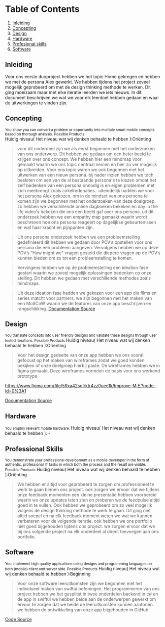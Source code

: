# Table of Contents
1. [Inleiding](#indleiding)
2. [Concepting](#concepting)
3. [Design](#design)
4. [Hardware](#hardware)
5. [Profesional skills](#professional-skills)
6. [Software](#software)

## Inleiding
Voor ons eerste duoproject hebben we het topic Home gekregen en hebben we met de persona Alex gewerkt. We hebben tijdens het project zoveel mogelijk geprobeerd om met de design thinking methode te werken. Dit ging moeizaam maar met elke iteratie leerden we iets nieuws. In dit document beschrijven we wat we voor elk leerdoel hebben gedaan en waar de uitwerkingen te vinden zijn.

##  Concepting
<small>You show you can convert a problem or opportunity into multiple smart mobile concepts based on thorough analysis.
Possible Products</small><br>
Huidig niveau( Het niveau wat wij denken behaald te hebben ):Oriënting

>voor dit onderdeel zijn we als eerst begonnen met het onderzoeken van ons onderwerp. Dit hebben we gedaan om een beter beeld te krijgen over ons concept. We hebben hier een mindmap voor gemaakt waarin we ons topic centraal nemen en hier zo ver mogelijk op uitbreiden. Voor ons topic waren we ook begonnen met het uitwerken van een nieuw persona. bij nader inzien hebben we toch besloten om een van de al bestaande persona's te kiezen omdat het zelf bedenken van een persona onnodig is en eigen problemen met zich meebrengt zoals cirkelredenaties.. uiteindelijk hadden we voor het persona Alex gekozen. 
om in de mindset van ons persona te komen zijn we begonnen met het onderzoeken van deze doelgroep. zo hebben we verschillende online dagboeken bekeken en day in the life video's bekeken die ons een beeld gaf over ons persona. uit dit onderzoek hebben we een empathy map gemaakt waarin wordt beschreven hoe ons persona reageert op dagelijkse gebeurtenissen en wat haar kracht en pijnpunten zijn. 

>Uit ons persona onderzoek hebben we een probleemstelling gedefinieerd dit hebben we gedaan door POV’s opstellen voor ons persona die een probleem aangeven. Vervolgens hebben we op deze POV’s “How might we” vragen gesteld die diepere vragen op de POV’s kunnen bieden om zo tot een probleemstelling te komen.

>Vervolgens hebben we op de probleemstelling een ideation fase gestart waarin we zoveel mogelijk oplossingen bedenken op onze stelling. Dit hebben we gedaan met verschillende methodes zoals mindmaps.

>Uit deze ideation fase hadden we gekozen voor een app die films en series matcht voor partners. we zijn begonnen met het maken van een MoSCoW waarin we de features van onze app beschrijven en rangschikking.
[Documentation Source](/Documentatie)

## Design
<small>You translate concepts into user friendly designs and validate these designs through user tested iterations.
Possible Products</small>
Huidig niveau( Het niveau wat wij denken behaald te hebben ):Oriënting

>Voor het design gedeelte van onze app hebben we ons vooral gefocust op het maken van wireframes zodat we goed konden bekijken of onze doelgroep hierbij paste. De wireframes hebben we in figma gemaakt. Deze wireframes vormden de basis voor ons werkend prototype

https://www.figma.com/file/5Rxa42sdlrktr4zz0uee1k/Improve-M.E.?node-id=0%3A1

[Documentation Source](/Documentatie)

## Hardware
<small>You employ relevant mobile hardware.</small>
Huidig niveau( Het niveau wat wij denken behaald te hebben ): -

## Professional Skills
<small>You demonstrate your professional development as a mobile developer in the form of authentic, professional IT tasks in which both the process and the result are visible.
Possible Products</small>
Huidig niveau( Het niveau wat wij denken behaald te hebben ):Oriënting

>We hebben er altijd voor geprobeerd te zorgen om professioneel te werk te gaan binnen ons project. ook zorgen we ervoor dat we tijdens onze feedback momenten een kleine presentatie hebben voorbereid waarin we onze updates laten zien en proberen we de feedpulse altijd goed in te vullen. Ook hebben we geprobeerd om zo veel mogelijk volgens de design thinking methode te werk te gaan. Dit ging niet altijd soepel en na elk feedback moment weten we wat we kunnen verbeteren voor de volgende iteratie. ook hebben we ons portfolio niet goed bijgehouden tijdens ons project. we zorgen ervoor dat we bij ons volgende project na elk onderdeel al direct toevoegen aan ons portfolio.

## Software
<small>You implement high quality applications using designs and programming languages on both (mobile) client and server side.
Possible Products</small>
Huidig niveau( Het niveau wat wij denken behaald te hebben ):Beginning

>Voor onze software leeruitkomsten zijn we begonnen met het individueel maken van swiftui oefeningen. Het programmeren van ons project  hebben we het gesplitst in twee onderdelen backend in c# en de app in swiftui we hebben beide aan de onderwerpen gewerkt om ervoor te zorgen dat we beide de leeruitkomsten kunnen aantonen. we hebben de ontwikkeling van onze app bijgehouden in GitHub 

[Code Source](/Code)


